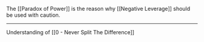 The [[Paradox of Power]] is the reason why [[Negative Leverage]] should be used with caution.

---

Understanding of [[0 - Never Split The Difference]]
